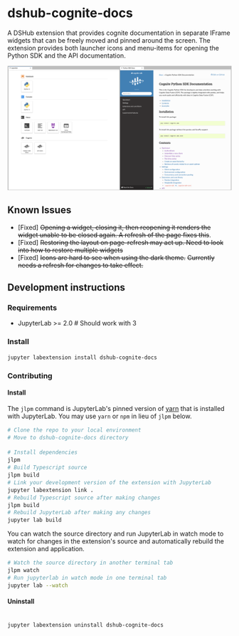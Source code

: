 # dshub-cognite-docs

A DSHub extension that provides cognite documentation in separate IFrame widgets that can be freely moved and pinned
around the screen.
The extension provides both launcher icons and menu-items for opening the Python SDK 
and the API documentation.

![](images/example_cognite_split.png)

## Known Issues

* [Fixed] ~~Opening a widget, closing it, then reopening it renders the widget unable to be closed again. A refresh of the page
fixes this~~.
* [Fixed] ~~Restoring the layout on page-refresh may act up. Need to look into how to restore multiple widgets~~
* [Fixed] ~~Icons are hard to see when using the dark theme.~~ ~~Currently needs a refresh for changes to take effect.~~

## Development instructions
### Requirements

* JupyterLab >= 2.0 # Should work with 3

### Install

```bash
jupyter labextension install dshub-cognite-docs
```

### Contributing

#### Install

The `jlpm` command is JupyterLab's pinned version of
[yarn](https://yarnpkg.com/) that is installed with JupyterLab. You may use
`yarn` or `npm` in lieu of `jlpm` below.

```bash
# Clone the repo to your local environment
# Move to dshub-cognite-docs directory

# Install dependencies
jlpm
# Build Typescript source
jlpm build
# Link your development version of the extension with JupyterLab
jupyter labextension link .
# Rebuild Typescript source after making changes
jlpm build
# Rebuild JupyterLab after making any changes
jupyter lab build
```

You can watch the source directory and run JupyterLab in watch mode to watch for changes in the extension's source and automatically rebuild the extension and application.

```bash
# Watch the source directory in another terminal tab
jlpm watch
# Run jupyterlab in watch mode in one terminal tab
jupyter lab --watch
```

#### Uninstall

```bash

jupyter labextension uninstall dshub-cognite-docs
```
